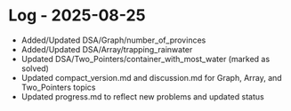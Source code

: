 # Log - 2025-08-25

- Added/Updated DSA/Graph/number_of_provinces
- Added/Updated DSA/Array/trapping_rainwater
- Updated DSA/Two_Pointers/container_with_most_water (marked as solved)
- Updated compact_version.md and discussion.md for Graph, Array, and Two_Pointers topics
- Updated progress.md to reflect new problems and updated status